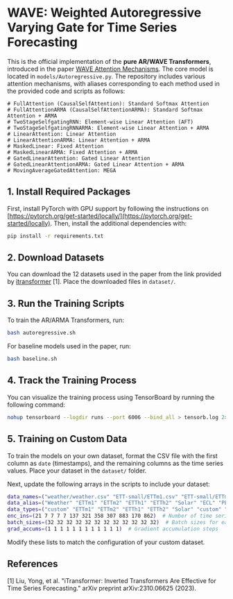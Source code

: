 # WAVE: Weighted Autoregressive Varying Gate for Time Series Forecasting

This is the official implementation of the **pure AR/WAVE Transformers**, introduced in the paper [WAVE Attention Mechanisms](https://arxiv.org/abs/2410.03159). The core model is located in `models/Autoregressive.py`. The repository includes various attention mechanisms, with aliases corresponding to each method used in the provided code and scripts as follows:

```
# FullAttention (CausalSelfAttention): Standard Softmax Attention
# FullAttentionARMA (CausalSelfAttentionARMA): Standard Softmax Attention + ARMA
# TwoStageSelfgatingRNN: Element-wise Linear Attention (AFT)
# TwoStageSelfgatingRNNARMA: Element-wise Linear Attention + ARMA
# LinearAttention: Linear Attention
# LinearAttentionARMA: Linear Attention + ARMA
# MaskedLinear: Fixed Attention
# MaskedLinearARMA: Fixed Attention + ARMA
# GatedLinearAttention: Gated Linear Attention
# GatedLinearAttentionARMA: Gated Linear Attention + ARMA
# MovingAverageGatedAttention: MEGA
```

## 1. Install Required Packages

First, install PyTorch with GPU support by following the instructions on [https://pytorch.org/get-started/locally/](https://pytorch.org/get-started/locally). Then, install the additional dependencies with:

```bash
pip install -r requirements.txt
```

## 2. Download Datasets

You can download the 12 datasets used in the paper from the link provided by [itransformer](https://drive.google.com/file/d/1l51QsKvQPcqILT3DwfjCgx8Dsg2rpjot/view) [1]. Place the downloaded files in `dataset/`.

## 3. Run the Training Scripts

To train the AR/ARMA Transformers, run:

```bash
bash autoregressive.sh
```

For baseline models used in the paper, run:

```bash
bash baseline.sh
```

## 4. Track the Training Process

You can visualize the training process using TensorBoard by running the following command:

```bash
nohup tensorboard --logdir runs --port 6006 --bind_all > tensorb.log 2>&1 &
```

## 5. Training on Custom Data

To train the models on your own dataset, format the CSV file with the first column as `date` (timestamps), and the remaining columns as the time series values. Place your dataset in the `dataset/` folder. 

Next, update the following arrays in the scripts to include your dataset:

```bash
data_names=("weather/weather.csv" "ETT-small/ETTm1.csv" "ETT-small/ETTm2.csv" "ETT-small/ETTh1.csv" "ETT-small/ETTh2.csv" "Solar/solar_AL.txt" "electricity/electricity.csv" "PEMS/PEMS03.npz" "PEMS/PEMS04.npz" "PEMS/PEMS07.npz" "PEMS/PEMS08.npz" "traffic/traffic.csv")
data_alias=("Weather" "ETTm1" "ETTm2" "ETTh1" "ETTh2" "Solar" "ECL" "PEMS03" "PEMS04" "PEMS07" "PEMS08" "Traffic")
data_types=("custom" "ETTm1" "ETTm2" "ETTh1" "ETTh2" "Solar" "custom" "PEMS" "PEMS" "PEMS" "PEMS" "custom")
enc_ins=(21 7 7 7 7 137 321 358 307 883 170 862)  # Number of time series in each dataset
batch_sizes=(32 32 32 32 32 32 32 32 32 32 32 32)  # Batch sizes for each dataset
grad_accums=(1 1 1 1 1 1 1 1 1 1 1 1)  # Gradient accumulation steps
```

Modify these lists to match the configuration of your custom dataset.

## References

[1] Liu, Yong, et al. "iTransformer: Inverted Transformers Are Effective for Time Series Forecasting." arXiv preprint arXiv:2310.06625 (2023).
